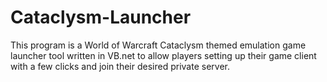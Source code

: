 # Cataclysm-Launcher
This program is a World of Warcraft Cataclysm themed emulation game launcher tool written in VB.net to allow players setting up their game client with a few clicks and join their desired private server.
